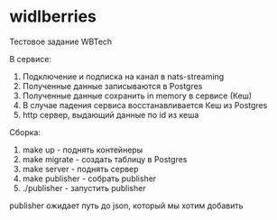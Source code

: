 # widlberries

Тестовое задание WBTech

В сервисе:
<ol>
  <li>Подключение и подписка на канал в nats-streaming</li>
  <li>Полученные данные записываются в Postgres</li>
  <li>Полученные данные сохранить in memory в сервисе (Кеш)</li>
  <li>В случае падения сервиса восстанавливается Кеш из Postgres</li>
  <li>http сервер, выдающий данные по id из кеша</li>
</ol>

Сборка:
<ol>
  <li>make up - поднять контейнеры
  <li>make migrate - создать таблицу в Postgres
  <li>make server - поднять сервер
  <li>make publisher - собрать publisher
  <li>./publisher - запустить publisher
</ol>
publisher ожидает путь до json, который мы хотим добавить
